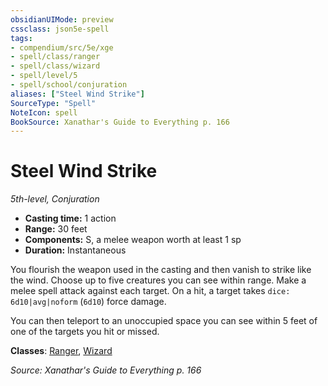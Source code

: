 ```yaml
---
obsidianUIMode: preview
cssclass: json5e-spell
tags:
- compendium/src/5e/xge
- spell/class/ranger
- spell/class/wizard
- spell/level/5
- spell/school/conjuration
aliases: ["Steel Wind Strike"]
SourceType: "Spell"
NoteIcon: spell
BookSource: Xanathar's Guide to Everything p. 166
---
```

# Steel Wind Strike
*5th-level, Conjuration*  

- **Casting time:** 1 action
- **Range:** 30 feet
- **Components:** S, a melee weapon worth at least 1 sp
- **Duration:** Instantaneous

You flourish the weapon used in the casting and then vanish to strike like the wind. Choose up to five creatures you can see within range. Make a melee spell attack against each target. On a hit, a target takes `dice: 6d10|avg|noform` (`6d10`) force damage.

You can then teleport to an unoccupied space you can see within 5 feet of one of the targets you hit or missed.

**Classes**: [Ranger](/3-Mechanics/CLI/classes/ranger.md), [Wizard](/3-Mechanics/CLI/classes/wizard.md)

*Source: Xanathar's Guide to Everything p. 166*